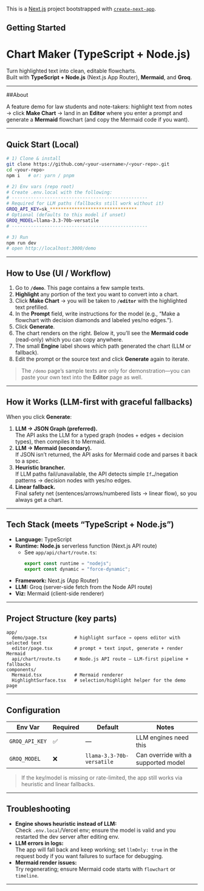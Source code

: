 This is a [Next.js](https://nextjs.org) project bootstrapped with [`create-next-app`](https://nextjs.org/docs/app/api-reference/cli/create-next-app).

## Getting Started

# Chart Maker (TypeScript + Node.js)

Turn highlighted text into clean, editable flowcharts.  
Built with **TypeScript + Node.js** (Next.js App Router), **Mermaid**, and **Groq**.

---

##About

A feature demo for law students and note-takers: highlight text from notes → click **Make Chart** → land in an **Editor** where you enter a prompt and generate a **Mermaid** flowchart (and copy the Mermaid code if you want).

---

## Quick Start (Local)

```bash
# 1) Clone & install
git clone https://github.com/<your-username>/<your-repo>.git
cd <your-repo>
npm i   # or: yarn / pnpm

# 2) Env vars (repo root)
# Create .env.local with the following:
# --------------------------------------------------
# Required for LLM paths (fallbacks still work without it)
GROQ_API_KEY=sk_********************************
# Optional (defaults to this model if unset)
GROQ_MODEL=llama-3.3-70b-versatile
# --------------------------------------------------

# 3) Run
npm run dev
# open http://localhost:3000/demo
```

---

## How to Use (UI / Workflow)

1. Go to **`/demo`**. This page contains a few sample texts.  
2. **Highlight** any portion of the text you want to convert into a chart.  
3. Click **Make Chart** → you will be taken to **`/editor`** with the highlighted text prefilled.  
4. In the **Prompt** field, write instructions for the model (e.g., “Make a flowchart with decision diamonds and labeled yes/no edges.”).  
5. Click **Generate**.  
6. The chart renders on the right. Below it, you’ll see the **Mermaid code** (read-only) which you can copy anywhere.  
7. The small **Engine** label shows which path generated the chart (LLM or fallback).  
8. Edit the prompt or the source text and click **Generate** again to iterate.

> The `/demo` page’s sample texts are only for demonstration—you can paste your own text into the **Editor** page as well.

---

## How it Works (LLM-first with graceful fallbacks)

When you click **Generate**:

1. **LLM → JSON Graph (preferred).**  
   The API asks the LLM for a typed graph (nodes + edges + decision types), then compiles it to Mermaid.
2. **LLM → Mermaid (secondary).**  
   If JSON isn’t returned, the API asks for Mermaid code and parses it back to a spec.
3. **Heuristic brancher.**  
   If LLM paths fail/unavailable, the API detects simple `If…`/negation patterns → decision nodes with yes/no edges.
4. **Linear fallback.**  
   Final safety net (sentences/arrows/numbered lists → linear flow), so you always get a chart.

---

## Tech Stack (meets “TypeScript + Node.js”)

- **Language:** TypeScript  
- **Runtime:** **Node.js** serverless function (Next.js API route)  
  - See `app/api/chart/route.ts`:
    ```ts
    export const runtime = "nodejs";
    export const dynamic = "force-dynamic";
    ```
- **Framework:** Next.js (App Router)  
- **LLM:** Groq (server-side fetch from the Node API route)  
- **Viz:** Mermaid (client-side renderer)

---

## Project Structure (key parts)

```
app/
  demo/page.tsx          # highlight surface → opens editor with selected text
  editor/page.tsx        # prompt + text input, generate + render Mermaid
  api/chart/route.ts     # Node.js API route — LLM-first pipeline + fallbacks
components/
  Mermaid.tsx            # Mermaid renderer
  HighlightSurface.tsx   # selection/highlight helper for the demo page
```

---

## Configuration

| Env Var        | Required | Default                   | Notes                                  |
|----------------|----------|---------------------------|----------------------------------------|
| `GROQ_API_KEY` | ✅       | —                         | LLM engines need this                  |
| `GROQ_MODEL`   | ❌       | `llama-3.3-70b-versatile` | Can override with a supported model    |

> If the key/model is missing or rate-limited, the app still works via heuristic and linear fallbacks.

---


## Troubleshooting

- **Engine shows heuristic instead of LLM:**  
  Check `.env.local`/Vercel env; ensure the model is valid and you restarted the dev server after editing env.
- **LLM errors in logs:**  
  The app will fall back and keep working; set `llmOnly: true` in the request body if you want failures to surface for debugging.
- **Mermaid render issues:**  
  Try regenerating; ensure Mermaid code starts with `flowchart` or `timeline`.

---

